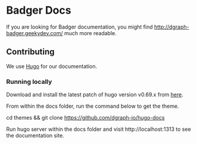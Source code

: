 # Badger Docs

If you are looking for Badger documentation, you might find http://dgraph-badger.geekydev.com/ much more readable.

## Contributing

We use [Hugo](https://gohugo.io/) for our documentation.

### Running locally

 Download and install the latest patch of hugo version v0.69.x from [here](https://github.com/gohugoio/hugo/releases/).

From within the docs folder, run the command below to get the theme.

cd themes && git clone https://github.com/dgraph-io/hugo-docs

Run hugo server within the docs folder and visit http://localhost:1313 to see the documentation site.